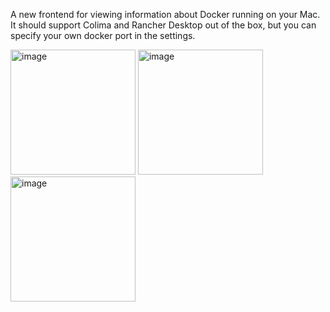 A new frontend for viewing information about Docker running on your Mac. It should support Colima and Rancher Desktop out of the box, but you can specify your own docker port in the settings.

<img width="200" alt="image" src="https://github.com/user-attachments/assets/c8abc305-df16-4ba4-a374-6a5d0428cb08" />

<img width="200" alt="image" src="https://github.com/user-attachments/assets/95de332a-ad94-4309-923d-d5c96f1e635a" />

<img width="200" alt="image" src="https://github.com/user-attachments/assets/4cb68a8c-6ed4-4e09-b834-80b118a97d6f" />
